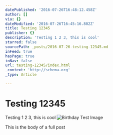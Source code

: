 ```yaml
---
datePublished: '2016-07-26T16:48:12.458Z'
author: []
via: {}
dateModified: '2016-07-26T16:45:16.802Z'
title: Testing 12345
publisher: {}
description: 'Testing 1 2 3, this is cool'
starred: false
sourcePath: _posts/2016-07-26-testing-12345.md
inFeed: true
hasPage: true
inNav: false
url: testing-12345/index.html
_context: 'http://schema.org'
_type: Article

---
```

# Testing 12345

Testing 1 2 3, this is cool
![Birthday Test Image](https://the-grid-user-content.s3-us-west-2.amazonaws.com/8c40dc16-8b04-42a0-84b7-8f715328972b.jpg)

This is the body of a full post